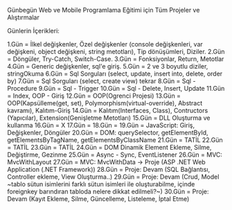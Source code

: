 Günbegün Web ve Mobile Programlama Eğitimi için Tüm Projeler ve Alıştırmalar

Günlerin İçerikleri:

1.Gün   =  İlkel değişkenler, Özel değişkenler (console değişkenleri, var değişkeni, object değişkeni, string metotları), Tip dönüşümleri, Diziler.
2.Gün   =  Döngüler, Try-Catch, Switch-Case.
3.Gün   =  Fonksiyonlar, Return, Metotlar
4.Gün   =  Generic değişkenler, sql'e giriş.
5.Gün   =  2 ve 3 boyutlu diziler, stringOkuma
6.Gün   =  Sql Sorguları (select, update, insert into, delete, order by)
7.Gün   =  Sql Sorguları (select, create view) tekrar
8.Gün   =  Sql - Procedure
9.Gün   =  Sql - Trigger
10.Gün  = Sql - Delete, Insert, Update
11.Gün  = Index, OOP - Giriş
12.Gün  = OOP(Ogrenci Projesi)
13.Gün  = OOP(Kapsülleme(get, set), Polymorphism(virtual-override), Abstract kavramı), Kalıtım-Giriş
14.Gün  = Kalıtım(Interfaces, Class), Contructors (Yapıcılar), Extension(Genişletme Metotları)
15.Gün  = DLL Oluşturma ve kullanma
16.Gün  = X
17.Gün  = 
18.Gün  =
19.Gün  = JavaScript: Giriş, Değişkenler, Döngüler
20.Gün  = DOM: querySelector, getElementById, getElementsByTagName, getElementsByClassName
21.Gün  = TATİL
22.Gün  = TATİL
23.Gün  = TATİL
24.Gün  = DOM Dinamik Element Ekleme, Silme, Değiştirme, Gezinme
25.Gün  = Async - Sync, EventListener
26.Gün  = MVC: MvcWithLayout
27.Gün  = MVC: MvcWithData -> Proje (ASP .NET Web Application (.NET Framework))
28.Gün  = Proje: Devam (SQL Bağlantısı, Controller ekleme, View Oluşturma..)
29.Gün  = Proje: Devam (Crud, Model ~tablo sütun isimlerini farklı sütun isimleri ile oluşturabilme, içinde foreignkey barındıran tabloda nelere dikkat edilmeli?~)
30.Gün  = Proje: Devam (Kayıt Ekleme, Silme, Güncelleme, Listeleme, İptal Etme)










